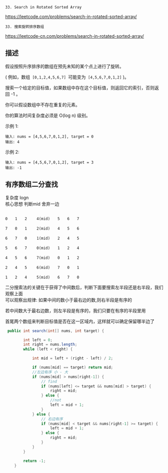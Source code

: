 `33. Search in Rotated Sorted Array`

<https://leetcode.com/problems/search-in-rotated-sorted-array/>

`33. 搜索旋转排序数组`

<https://leetcode-cn.com/problems/search-in-rotated-sorted-array/>


## 描述
假设按照升序排序的数组在预先未知的某个点上进行了旋转。

( 例如，数组` [0,1,2,4,5,6,7] `可能变为` [4,5,6,7,0,1,2]` )。

搜索一个给定的目标值，如果数组中存在这个目标值，则返回它的索引，否则返回 -1 。

你可以假设数组中不存在重复的元素。

你的算法时间复杂度必须是 O(log n) 级别。

示例 1:
``````
输入: nums = [4,5,6,7,0,1,2], target = 0
输出: 4
``````
示例 2:
``````
输入: nums = [4,5,6,7,0,1,2], target = 3
输出: -1
``````

## 有序数组二分查找
复杂度 logn     
核心思想 判断mid 舍弃一边    

``````

0　　1　　2　　 4(mid)　　5　　6　　7

7　　0　　1　　 2(mid)　　4　　5　　6

6　　7　　0　　 1(mid)　　2　　4　　5

5　　6　　7　　 0(mid)　　1　　2　　4

4　　5　　6　　 7(mid)　　0　　1　　2

2　　4　　5　　 6(mid)　　7　　0　　1

1　　2　　4　　 5(mid)　　6　　7　　0
``````

二分搜索法的关键在于获得了中间数后，判断下面要搜索左半段还是右半段，我们观察上面    
可以观察出规律:
如果中间的数小于最右边的数,则右半段是有序的

若中间数大于最右边数，则左半段是有序的，我们只要在有序的半段里用   

首尾两个数组来判断目标值是否在这一区域内，这样就可以确定保留哪半边了

```java
 public int search(int[] nums, int target) {

        int left = 0;
        int right = nums.length;
        while (left < right) {

            int mid = left + (right - left) / 2;

            if (nums[mid] == target) return mid;
            //左边有序 小 - 大
            if (nums[mid] > nums[right-1]) {
                // find
                if (nums[left] <= target && nums[mid] > target) {
                    right = mid;
                } else {
                    //not
                    left = mid + 1;
                }
            } else {
                // 右边有序
                if (nums[mid] < target && nums[right-1] >= target) {
                    left = mid + 1;
                } else {
                    right = mid;
                }
            }
        }

        return -1;
    }
```